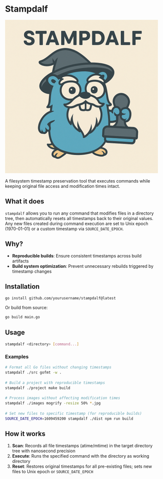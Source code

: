 # Stampdalf

![stampdalf](./icon/stampdalf.png)

A filesystem timestamp preservation tool that executes commands while keeping
original file access and modification times intact.

## What it does

`stampdalf` allows you to run any command that modifies files in a directory
tree, then automatically resets all timestamps back to their original values. 
Any new files created during command execution are set to Unix epoch 
(1970-01-01) or a custom timestamp via `SOURCE_DATE_EPOCH`.

## Why?

- **Reproducible builds**: Ensure consistent timestamps across build artifacts
- **Build system optimization**: Prevent unnecessary rebuilds triggered by timestamp changes

## Installation

```bash
go install github.com/yourusername/stampdalf@latest
```

Or build from source:

```bash
go build main.go
```

## Usage

```bash
stampdalf <directory> [command...]
```

### Examples

```bash
# Format all Go files without changing timestamps
stampdalf ./src gofmt -w .

# Build a project with reproducible timestamps
stampdalf ./project make build

# Process images without affecting modification times
stampdalf ./images mogrify -resize 50% *.jpg

# Set new files to specific timestamp (for reproducible builds)
SOURCE_DATE_EPOCH=1609459200 stampdalf ./dist npm run build
```

## How it works

1. **Scan**: Records all file timestamps (atime/mtime) in the target directory tree with nanosecond precision
2. **Execute**: Runs the specified command with the directory as working directory
3. **Reset**: Restores original timestamps for all pre-existing files; sets new files to Unix epoch or `SOURCE_DATE_EPOCH`
